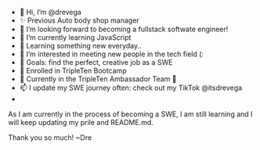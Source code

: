 - 👋 Hi, I’m @drevega
- ✨ Previous Auto body shop manager 
- 💞️ I’m looking forward to becoming a fullstack softwate engineer!
- 🌱 I’m currently learning JavaScript
- 👯 Learning something new everyday.. 
- 👀 I’m interested in meeting new people in the tech field (:
- 🥅 Goals: find the perfect, creative job as a SWE
- 💙 Enrolled in TripleTen Bootcamp
- 💬 Currently in the TripleTen Ambassador Team 🌟
- 📫 I update my SWE journey often: check out my TikTok @itsdrevega
- 
As I am currently in the process of becoming a SWE, I am still learning and I will keep updating my prile and README.md.

Thank you so much!
~Dre



<!---
drevega/drevega is a ✨ special ✨ repository because its `README.md` (this file) appears on your GitHub profile.
You can click the Preview link to take a look at your changes.
--->
